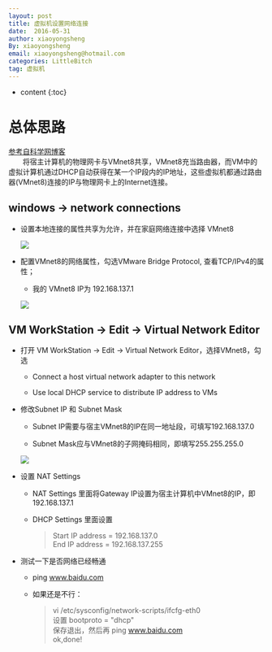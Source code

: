 ```yaml
---
layout: post
title: 虚拟机设置网络连接 
date:  2016-05-31
author: xiaoyongsheng
By: xiaoyongsheng
email: xiaoyongsheng@hotmail.com  
categories: LittleBitch
tag: 虚拟机
---
```


* content
{:toc}

# 总体思路 #
[参考自科学网博客](http://blog.sciencenet.cn/blog-430991-507041.html)  
&emsp;&emsp;将宿主计算机的物理网卡与VMnet8共享，VMnet8充当路由器，而VM中的虚拟计算机通过DHCP自动获得在某一个IP段内的IP地址，这些虚拟机都通过路由器(VMnet8)连接的IP与物理网卡上的Internet连接。

## windows -> network connections ##

- 设置本地连接的属性共享为允许，并在家庭网络连接中选择 VMnet8  
  
	![](http://i.imgur.com/Aq59JMA.png)  
          
- 配置VMnet8的网络属性，勾选VMware Bridge Protocol, 查看TCP/IPv4的属性；  
  
	- 我的 VMnet8 IP为 192.168.137.1
  
	![](http://i.imgur.com/oAv3phR.png)
  
## VM WorkStation -> Edit -> Virtual Network Editor ##

- 打开 VM WorkStation -> Edit -> Virtual Network Editor，选择VMnet8，勾选

	- Connect a host virtual network adapter to this network

	- Use local DHCP service to distribute IP address to VMs
	
- 修改Subnet IP 和 Subnet Mask  

	- Subnet IP需要与宿主VMnet8的IP在同一地址段，可填写192.168.137.0

	- Subnet Mask应与VMnet8的子网掩码相同，即填写255.255.255.0  

    ![](http://i.imgur.com/1FXbwDS.png)

- 设置 NAT Settings

	- NAT Settings 里面将Gateway IP设置为宿主计算机中VMnet8的IP，即192.168.137.1  

	- DHCP Settings 里面设置  

		> Start IP address = 192.168.137.0  
		  End IP address = 192.168.137.255

- 测试一下是否网络已经畅通

	- ping www.baidu.com
	
	- 如果还是不行：
	
		> vi /etc/sysconfig/network-scripts/ifcfg-eth0  
		  设置 bootproto = "dhcp"  
	      保存退出，然后再 ping www.baidu.com  
	      ok,done! 
